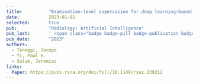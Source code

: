 ```yaml
---
title:          "Examination-level supervision for deep learning–based intracranial hemorrhage detection at head CT"
date:           2023-01-01
selected:       true
pub:            "Radiology: Artificial Intelligence"
pub_last:       ' <span class="badge badge-pill badge-publication badge-success">Cover feature</span>'
pub_date:       "2023"
authors:
  - Teneggi, Jacopo
  - Yi, Paul H.
  - Sulam, Jeremias
links:
  Paper: https://pubs.rsna.org/doi/full/10.1148/ryai.230212
---
```


